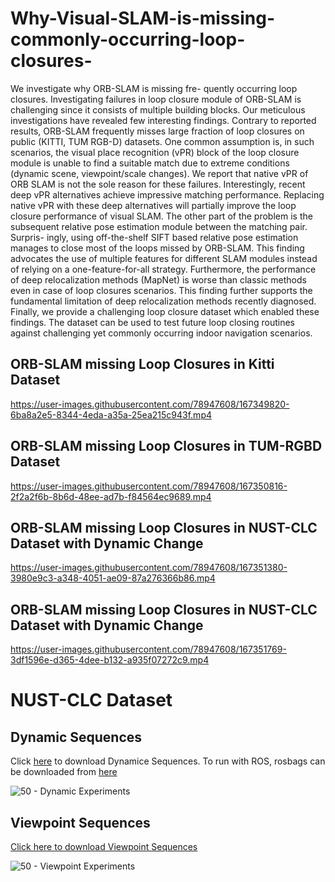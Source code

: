# Why-Visual-SLAM-is-missing-commonly-occurring-loop-closures-
We investigate why ORB-SLAM is missing fre- quently occurring loop closures. Investigating failures in loop  closure module of ORB-SLAM is challenging since it consists of multiple building blocks. Our meticulous investigations have revealed few interesting findings. Contrary to reported results, ORB-SLAM frequently misses large fraction of loop closures on public (KITTI, TUM RGB-D) datasets. One common assumption is, in such scenarios, the visual place recognition (vPR) block of the loop closure module is unable to find a suitable match due to extreme conditions (dynamic scene, viewpoint/scale changes). We report that native vPR of ORB SLAM is not the sole reason for these failures. Interestingly, recent deep vPR alternatives achieve impressive matching performance. Replacing native vPR with these deep alternatives will partially improve the loop closure performance of visual SLAM. The other part of the problem is the subsequent relative  pose estimation module between the matching pair. Surpris- ingly, using off-the-shelf SIFT based relative pose estimation  manages to close most of the loops missed by ORB-SLAM. This finding advocates the use of multiple features for different SLAM modules instead of relying on a one-feature-for-all strategy. Furthermore, the performance of deep relocalization methods (MapNet) is worse than classic methods even in case of loop closures scenarios. This finding further supports the fundamental limitation of deep relocalization methods recently diagnosed. Finally, we provide a challenging loop closure dataset which enabled these findings. The dataset can be used to test future loop closing routines against challenging yet commonly occurring indoor navigation scenarios.

## ORB-SLAM missing Loop Closures in Kitti Dataset
https://user-images.githubusercontent.com/78947608/167349820-6ba8a2e5-8344-4eda-a35a-25ea215c943f.mp4

## ORB-SLAM missing Loop Closures in TUM-RGBD Dataset
https://user-images.githubusercontent.com/78947608/167350816-2f2a2f6b-8b6d-48ee-ad7b-f84564ec9689.mp4

## ORB-SLAM missing Loop Closures in NUST-CLC Dataset with Dynamic Change
https://user-images.githubusercontent.com/78947608/167351380-3980e9c3-a348-4051-ae09-87a276366b86.mp4

## ORB-SLAM missing Loop Closures in NUST-CLC Dataset with Dynamic Change
https://user-images.githubusercontent.com/78947608/167351769-3df1596e-d365-4dee-b132-a935f07272c9.mp4


# NUST-CLC Dataset
## Dynamic Sequences
Click [here](https://drive.google.com/drive/folders/1-4cPT6h8jgzjqVbbZInyp3XrXTaWNxBD?usp=sharing) to download Dynamice Sequences. To run with ROS, rosbags can be downloaded from [here](https://drive.google.com/drive/folders/1kaQB88lQgl7aUKUm0CVUlgg-bJI9Oda0?usp=sharing)

![50 - Dynamic Experiments](https://user-images.githubusercontent.com/78947608/167354052-be84e537-b1de-489a-ad14-66e3c5716653.jpg)

## Viewpoint Sequences
[Click here to download Viewpoint Sequences](https://drive.google.com/drive/folders/11bOqQBHUmLUUMoB6JfUlBQz8VKaIvWkL?usp=sharing)

![50 - Viewpoint Experiments](https://user-images.githubusercontent.com/78947608/167355509-c94b5b28-68fa-4705-9093-c35a40f2dad5.jpg)

